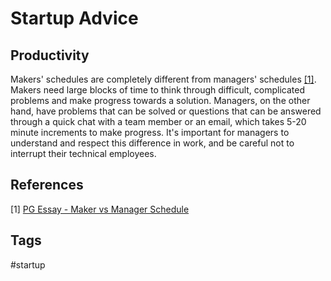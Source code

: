 # Startup Advice

## Productivity
Makers' schedules are completely different from managers' schedules [[1]](https://www.paulgraham.com/makersschedule.html). Makers need large blocks of time to think through difficult, complicated problems and make progress towards a solution. Managers, on the other hand, have problems that can be solved or questions that can be answered through a quick chat with a team member or an email, which takes 5-20 minute increments to make progress. It's important for managers to understand and respect this difference in work, and be careful not to interrupt their technical employees.   

## References
[1] [PG Essay - Maker vs Manager Schedule](https://www.paulgraham.com/makersschedule.html)  

## Tags
#startup
